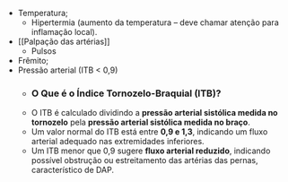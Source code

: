 - Temperatura;
	- Hipertermia (aumento da temperatura – deve chamar atenção para inflamação local).
- [[Palpação das artérias]] 
	- Pulsos
- Frêmito; 
- Pressão arterial (ITB < 0,9)
	- ### O Que é o Índice Tornozelo-Braquial (ITB)?
	- O ITB é calculado dividindo a **pressão arterial sistólica medida no tornozelo** pela **pressão arterial sistólica medida no braço**.
	- Um valor normal do ITB está entre **0,9 e 1,3**, indicando um fluxo arterial adequado nas extremidades inferiores.
	- Um ITB menor que 0,9 sugere **fluxo arterial reduzido**, indicando possível obstrução ou estreitamento das artérias das pernas, característico de DAP.
